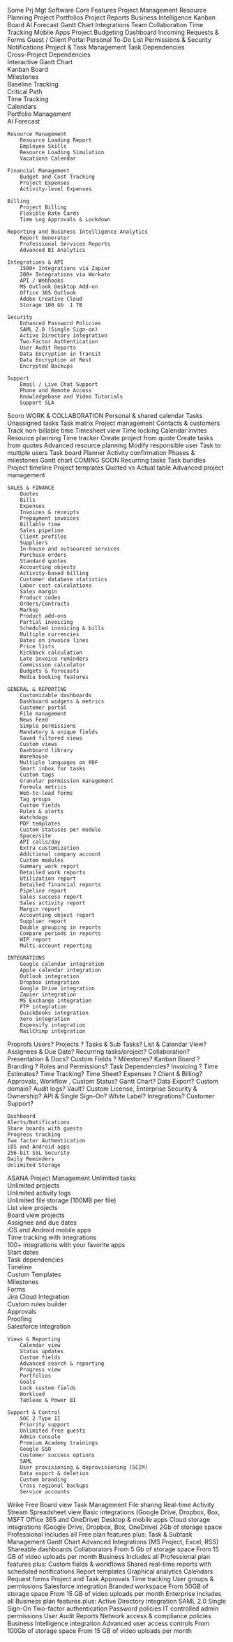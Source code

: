 Some Prj Mgt Software
	Core Features
		Project Management
		Resource Planning
		Project Portfolios
		Project Reports
		Business Intelligence
		Kanban Board
		AI Forecast
		Gantt Chart
		Integrations
		Team Collaboration
		Time Tracking
		Mobile Apps
		Project Budgeting
		Dashboard
		Incoming Requests & Forms
		Guest / Client Portal
		Personal To-Do List
		Permissions & Security
		Notifications
	Project & Task Management
		Task Dependencies  	 	 
		Cross-Project Dependencies  	 	 
		Interactive Gantt Chart  	 	 
		Kanban Board  	 	 
		Milestones  	 	 
		Baseline Tracking  	 	 
		Critical Path  	 	 
		Time Tracking	 	 
		Calendars  	 	 
		Portfolio Management	 	 
		AI Forecast

	Resource Management
		Resource Loading Report	 	 
		Employee Skills	 	 
		Resource Loading Simulation  	 	 
		Vacations Calendar 

	Financial Management
		Budget and Cost Tracking	 	 
		Project Expenses	 	 
		Activity-level Expenses  

	Billing
		Project Billing  	 	 
		Flexible Rate Cards  	 	 
		Time Log Approvals & Lockdown 

	Reporting and Business Intelligence Analytics
		Report Generator  	 	 
		Professional Services Reports	 	 
		Advanced BI Analytics	 	

	Integrations & API
		1500+ Integrations via Zapier  	 	 
		200+ Integrations via Workato  	 	 
		API / Webhooks	 	 
		MS Outlook Desktop Add-on  		
		Office 365 Outlook
		Adobe Creative Cloud  		
		Storage	100 Gb	1 TB

	Security
		Enhanced Password Policies	 	 
		SAML 2.0 (Single Sign-on)  	 	 
		Active Directory integration	 	 
		Two-Factor Authentication	 	 
		User Audit Reports	 	 
		Data Encryption in Transit	 	 
		Data Encryption at Rest	 	 
		Encrypted Backups  	 

	Support
		Email / Live Chat Support	 	 
		Phone and Remote Access	 	 
		Knowledgebase and Video Tutorials	 	 
		Support SLA  


Scoro
	WORK & COLLABORATION
		Personal & shared calendar
		Tasks
		Unassigned tasks
		Task matrix
		Project management
		Contacts & customers
		Track non-billable time
		Timesheet view
		Time locking
		Calendar invites
		Resource planning
		Time tracker
		Create project from quote
		Create tasks from quotes
		Advanced resource planning
		Modify responsible user
		Task to multiple users
		Task board
		Planner
		Activity confirmation
		Phases & milestones
		Gantt chart COMING SOON
		Recurring tasks
		Task bundles
		Project timeline
		Project templates
		Quoted vs Actual table
		Advanced project management

	SALES & FINANCE
		Quotes
		Bills
		Expenses
		Invoices & receipts
		Prepayment invoices
		Billable time
		Sales pipeline
		Client profiles
		Suppliers
		In-house and outsourced services
		Purchase orders
		Standard quotes
		Accounting objects
		Activity-based billing
		Customer database statistics
		Labor cost calculations
		Sales margin
		Product codes
		Orders/Contracts
		Markup
		Product add-ons
		Partial invoicing
		Scheduled invoicing & bills
		Multiple currencies
		Dates on invoice lines
		Price lists
		Kickback calculation
		Late invoice reminders
		Commission calculator
		Budgets & forecasts
		Media booking features

	GENERAL & REPORTING
		Customizable dashboards
		Dashboard widgets & metrics
		Customer portal
		File management
		News Feed
		Simple permissions
		Mandatory & unique fields
		Saved filtered views
		Custom views
		Dashboard library
		Warehouse
		Multiple languages on PDF
		Smart inbox for tasks
		Custom tags
		Granular permission management
		Formula metrics
		Web-to-lead forms
		Tag groups
		Custom fields
		Rules & alerts
		Watchdogs
		PDF templates
		Custom statuses per module
		Space/site
		API calls/day
		Extra customization
		Additional company account
		Custom modules
		Summary work report
		Detailed work reports
		Utilization report
		Detailed financial reports
		Pipeline report
		Sales success report
		Sales activity report
		Margin report
		Accounting object report
		Supplier report
		Double grouping in reports
		Compare periods in reports
		WIP report
		Multi-account reporting

	INTEGRATIONS
		Google calendar integration
		Apple calendar integration
		Outlook integration
		Dropbox integration
		Google Drive integration
		Zapier integration
		MS Exchange integration
		FTP integration
		QuickBooks integration
		Xero integration
		Expensify integration
		MailChimp integration





Proprofs
	Users?
	Projects ?
	Tasks & Sub Tasks?
	List & Calendar View?
	Assignees & Due Date?
	Recurring tasks/project?
	Collaboration?
	Presentation & Docs?
	Custom Fields ?
	Milestones?
	Kanban Board ?
	Branding ?
	Roles and Permissions?
	Task Dependencies?
	Invoicing ?
	Time Estimates?
	Time Tracking?
	Time Sheet?
	Expenses ?
	Client & Billing?
	Approvals, Workflow , Custom Status?
	Gantt Chart?
	Data Export?
	Custom domain?
	Audit logs?
	Vault?
	Custom License, Enterprise Security & Ownership?
	API & Single Sign-On?
	White Label?
	Integrations?
	Customer Support?

	Dashboard
	Alerts/Notifications
	Share boards with guests
	Progress tracking
	Two factor Authentication
	iOS and Android apps
	256-bit SSL Security
	Daily Reminders
	Unlimited Storage






ASANA
	Project Management
		Unlimited tasks				
		Unlimited projects				
		Unlimited activity logs				
		Unlimited file storage (100MB per file)				
		List view projects				
		Board view projects				
		Assignee and due dates				
		iOS and Android mobile apps				
		Time tracking with integrations				
		100+ integrations with your favorite apps				
		Start dates				
		Task dependencies				
		Timeline				
		Custom Templates				
		Milestones				
		Forms				
		Jira Cloud Integration				
		Custom rules builder				
		Approvals				
		Proofing				
		Salesforce Integration				

	Views & Reporting
		Calendar view				
		Status updates				
		Custom fields				
		Advanced search & reporting				
		Progress view				
		Portfolios				
		Goals				
		Lock custom fields				
		Workload				
		Tableau & Power BI	

	Support & Control
		SOC 2 Type II				
		Priority support				
		Unlimited free guests				
		Admin Console				
		Premium Academy trainings				
		Google SSO				
		Customer success options				
		SAML				
		User provisioning & deprovisioning (SCIM)				
		Data export & deletion				
		Custom branding				
		Cross regional backups				
		Service accounts


Wrike
	Free
		Board view
		Task Management
		File sharing
		Real-time Activity Stream
		Spreadsheet view
		Basic integrations (Google Drive, Dropbox, Box, MSFT Office 365 and OneDrive)
		Desktop & mobile apps
		Cloud storage integrations (Google Drive, Dropbox, Box, OneDrive)
		2Gb of storage space
		Professional
		Includes all Free plan features plus:
		Task & Subtask Management
		Gantt Chart
		Advanced Integrations (MS Project, Excel, RSS)
		Shareable dashboards
		Collaborators
		From 5 Gb of storage space
		From 15 GB of video uploads per month
	Business
		Includes all Professional plan features plus:
		Custom fields & workflows
		Shared real-time reports with scheduled notifications
		Report templates
		Graphical analytics
		Calendars
		Request forms
		Project and Task Approvals
		Time tracking
		User groups & permissions
		Salesforce integration
		Branded workspace
		From 50GB of storage space
		From 15 GB of video uploads per month
	Enterprise
		Includes all Business plan features plus:
		Active Directory integration
		SAML 2.0 Single Sign-On
		Two-factor authentication
		Password policies
		IT controlled admin permissions
		User Audit Reports
		Network access & compliance policies
		Business Intelligence integration
		Advanced user access controls
		From 100Gb of storage space
		From 15 GB of video uploads per month